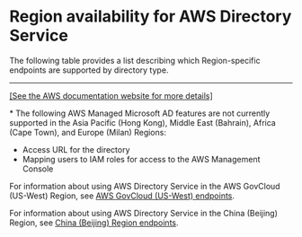 # Region availability for AWS Directory Service<a name="regions"></a>

The following table provides a list describing which Region\-specific endpoints are supported by directory type\.


****  
[\[See the AWS documentation website for more details\]](http://docs.aws.amazon.com/directoryservice/latest/admin-guide/regions.html)

\* The following AWS Managed Microsoft AD features are not currently supported in the Asia Pacific \(Hong Kong\), Middle East \(Bahrain\), Africa \(Cape Town\), and Europe \(Milan\) Regions:
+ Access URL for the directory
+ Mapping users to IAM roles for access to the AWS Management Console

For information about using AWS Directory Service in the AWS GovCloud \(US\-West\) Region, see [AWS GovCloud \(US\-West\) endpoints](https://docs.aws.amazon.com/govcloud-us/latest/UserGuide/using-govcloud-endpoints.html)\.

For information about using AWS Directory Service in the China \(Beijing\) Region, see [China \(Beijing\) Region endpoints](http://docs.amazonaws.cn/en_us/general/latest/gr/rande.html#cnnorth_region)\. 